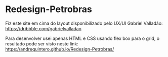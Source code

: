 # Redesign-Petrobras

Fiz este site em cima do layout disponibilizado pelo UX/UI Gabriel Valladão: https://dribbble.com/gabrielvalladao

Para desenvolver usei apenas HTML e CSS usando flex box para o grid, o resultado pode ser visto neste link: https://andrequintero.github.io/Redesign-Petrobras/
